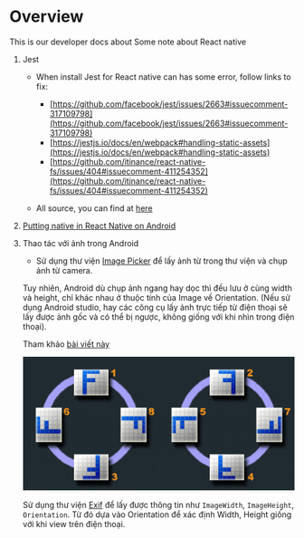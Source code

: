 # Overview
This is our developer docs about Some note about React native

1. Jest
    - When install Jest for React native can has some error, follow links to fix:
        - [https://github.com/facebook/jest/issues/2663#issuecomment-317109798](https://github.com/facebook/jest/issues/2663#issuecomment-317109798)
        - [https://jestjs.io/docs/en/webpack#handling-static-assets](https://jestjs.io/docs/en/webpack#handling-static-assets)
        - [https://github.com/itinance/react-native-fs/issues/404#issuecomment-411254352](https://github.com/itinance/react-native-fs/issues/404#issuecomment-411254352)

    - All source, you can find at [here](https://github.com/FinbertMagestore/devdocs/tree/develop/mkdocs/docs/react_native/public)

2. [Putting native in React Native on Android](https://brightinventions.pl/blog/write-native-in-react-native/)

3. Thao tác với ảnh trong Android

    - Sử dụng thư viện [Image Picker](https://github.com/react-native-community/react-native-image-picker) để lấy ảnh từ trong thư viện và chụp ảnh từ camera.
    
    Tuy nhiên, Android dù chụp ảnh ngang hay dọc thì đều lưu ở cùng width và height, chỉ khác nhau ở thuộc tính của Image về Orientation. (Nếu sử dụng Android studio, hay các công cụ lấy ảnh trực tiếp từ điện thoại sẽ lấy được ảnh gốc và có thể bị ngược, không giống với khi nhìn trong điện thoại).

    Tham khảo [bài viết này](https://qiita.com/RichardImaokaJP/items/385beb77eb39243e50a6)
    
    ![](./public/photo_images_orient_flag.gif)



    Sử dụng thư viện [Exif](https://www.npmjs.com/package/react-native-exif) để lấy được thông tin như `ImageWidth`, `ImageHeight`, `Orientation`. Từ đó dựa vào Orientation để xác định Width, Height giống với khi view trên điện thoại.